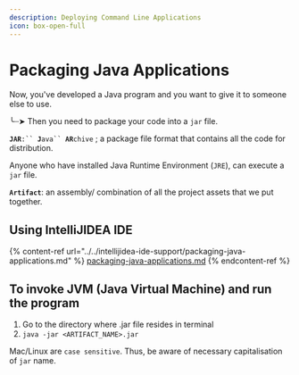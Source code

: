 ```yaml
---
description: Deploying Command Line Applications
icon: box-open-full
---
```


# Packaging Java Applications

Now, you've developed a Java program and you want to give it to someone else to use.

╰┈➤ Then you need to package your code into a `jar` file.

**`JAR`**`:`` `**`J`**`ava`` `**`AR`**`chive` ; a package file format that contains all the code for distribution.



Anyone who have installed Java Runtime Environment (`JRE`), can execute a `jar` file.



**`Artifact`**: an assembly/ combination of all the project assets that we put together.



## Using IntelliJIDEA IDE

{% content-ref url="../../intellijidea-ide-support/packaging-java-applications.md" %}
[packaging-java-applications.md](../../intellijidea-ide-support/packaging-java-applications.md)
{% endcontent-ref %}





## To invoke JVM (Java Virtual Machine) and run the program

1. Go to the directory where .jar file resides in terminal
2. `java -jar <ARTIFACT_NAME>.jar`

Mac/Linux are `case sensitive`. Thus, be aware of necessary capitalisation of `jar` name.



